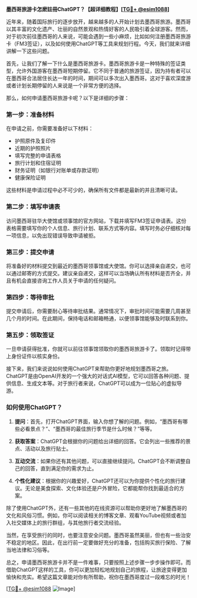 **墨西哥旅游卡怎麽註冊ChatGPT？【超详细教程】[[TG💪+ @esim1088](https://t.me/s/esim1088)]**

近年来，随着国际旅行的逐步放开，越来越多的人开始计划去墨西哥旅游。墨西哥以其丰富的文化遗产、壮丽的自然景观和热情好客的人民吸引着全球游客。然而，对于初次前往墨西哥的人来说，可能会遇到一些小麻烦，比如如何注册墨西哥旅游卡（FM3签证），以及如何使用ChatGPT等工具来规划行程。今天，我们就来详细讲解一下这些问题。

首先，让我们了解一下什么是墨西哥旅游卡。墨西哥旅游卡是一种特殊的签证类型，允许外国游客在墨西哥短期停留。它不同于普通的旅游签证，因为持有者可以在墨西哥合法居住长达一年的时间，期间可以多次出入墨西哥。这对于喜欢深度游或者计划长期停留的人来说是一个非常方便的选择。

那么，如何申请墨西哥旅游卡呢？以下是详细的步骤：

### 第一步：准备材料

在申请之前，你需要准备好以下材料：
- 护照原件及复印件
- 近期的护照照片
- 填写完整的申请表格
- 旅行计划和住宿证明
- 财务证明（如银行对账单或存款证明）
- 健康保险证明

这些材料是申请过程中必不可少的，确保所有文件都是最新的并且清晰可读。

### 第二步：填写申请表

访问墨西哥驻华大使馆或领事馆的官方网站，下载并填写FM3签证申请表。这份表格需要填写你的个人信息、旅行计划、联系方式等内容。填写时务必仔细核对每一项信息，以免出现错误导致申请被拒。

### 第三步：提交申请

将准备好的材料提交到最近的墨西哥领事馆或大使馆。你可以选择亲自递交，也可以通过邮寄的方式提交。建议亲自递交，这样可以当场确认所有材料是否齐全，并且有机会直接咨询工作人员关于申请的任何疑问。

### 第四步：等待审批

提交申请后，你需要耐心等待审批结果。通常情况下，审批时间可能需要几周甚至几个月的时间。在此期间，保持电话和邮箱畅通，以便领事馆能够及时联系到你。

### 第五步：领取签证

一旦申请获得批准，你就可以前往领事馆领取你的墨西哥旅游卡了。领取时记得带上身份证件以核实身份。

接下来，我们来说说如何使用ChatGPT来帮助你更好地规划墨西哥之旅。ChatGPT是由OpenAI开发的一个强大的对话式AI模型，它可以回答各种问题、提供信息、生成文本等。对于旅行者来说，ChatGPT可以成为一位贴心的虚拟导游。

### 如何使用ChatGPT？

1. **提问**：首先，打开ChatGPT界面，输入你想了解的问题。例如，“墨西哥有哪些必看景点？”、“墨西哥的最佳旅行季节是什么时候？”等等。
   
2. **获取答案**：ChatGPT会根据你的问题给出详细的回答。它会列出一些推荐的景点、活动以及旅行贴士。

3. **互动交流**：如果你还有其他问题，可以直接继续提问。ChatGPT会不断调整自己的回答，直到满足你的需求为止。

4. **个性化建议**：根据你的兴趣爱好，ChatGPT还可以为你提供个性化的旅行建议。无论是美食探索、文化体验还是户外冒险，它都能帮你找到最适合的方案。

除了使用ChatGPT外，还有一些其他的在线资源可以帮助你更好地了解墨西哥的文化和风俗习惯。例如，你可以阅读相关的博客文章、观看YouTube视频或者加入社交媒体上的旅行群组，与其他旅行者交流经验。

当然，在享受旅行的同时，也要注意安全问题。墨西哥虽然美丽，但也有一些治安不稳定的地区。因此，在出行前一定要做好充分的准备，包括购买旅行保险、了解当地法律和习俗等。

总之，申请墨西哥旅游卡并不是一件难事，只要按照上述步骤一步步操作即可。而借助ChatGPT这样的工具，你可以更加轻松地规划自己的旅程，让旅途变得更加愉快和充实。希望这篇文章能对你有所帮助，祝你在墨西哥度过一段难忘的时光！

[[TG💪+ @esim1088](https://t.me/s/esim1088) ![Image](https://i.postimg.cc/4NQfJmqS/Snipaste-2025-05-13-00-14-12.png)]